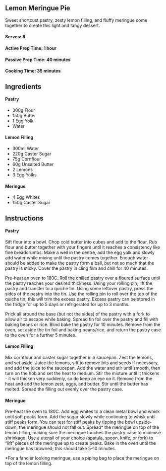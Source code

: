 ## Lemon Meringue Pie

Sweet shortcust pastry, zesty lemon filling, and fluffy meringue come together to create this light and tangy dessert.

#### Serves: 8

#### Active Prep Time: 1 hour

#### Passive Prep Time: 40 minutes

#### Cooking Time: 35 minutes

## Ingredients

#### Pastry
* 300g Flour
* 150g Butter
* 1 Egg Yolk
* Water

#### Lemon Filling
* 300ml Water
* 220g Caster Sugar
* 75g Cornflour
* 60g Unsalted Butter
* 2 Lemons
* 3 Egg Yolks

#### Meringue
* 4 Egg Whites
* 150g Caster Sugar

## Instructions

#### Pastry

Sift flour into a bowl. Chop cold butter into cubes and add to the flour. Rub flour and butter together with your fingers until it reaches a consistency like fine breadcrumbs. Make a well in the centre, add the egg yolk and slowly add water while mixing until the pastry comes together. Enough water should be added to make the pastry form a ball, but not so much that the pastry is sticky. Cover the pastry in cling film and chill for 40 minutes.

Pre-heat an oven to 180C. Roll the chilled pastry over a floured surface until the pastry reaches your desired thickness. Using your rolling pin, lift the pastry and transfer to a quiche tin. Using some leftover pastry, press the sides of the pastry into the tin. Use the rolling pin to roll over the top of the quiche tin; this will trim the excess pastry. Excess pastry can be stored in the fridge for up to 5 days or refrigerated for up to 3 months.

Prick all around the base (but not the sides) of the pastry with a fork to allow air to escape while baking. Spread tin foil over the pastry and fill with baking beans or rice. Blind bake the pastry for 10 minutes. Remove from the oven, set aside the tin foil and baking beans/rice, and return the pastry case to the oven for a further 5 minutes.


#### Lemon Filling
Mix cornflour and caster sugar together in a saucepan. Zest the lemons, and set aside. Juice the lemons, sift to remove bits and seeds if necessary, and add the juice to the saucepan. Add the water and stir until smooth, then turn on the hob and set the heat to medium. Stir the mixture until it thickens - it will thicken very suddenly, so do keep an eye on it. Remove from the heat and add the lemon zest, eggs, and butter. Stir until the butter has melted. Spread the filling out evenly over the pastry case.

#### Meringue

Pre-heat the oven to 180C. Add egg whites to a clean metal bowl and whisk until soft peaks form. Add the sugar slowly while continuing to whisk until stiff peaks form. You can test for stiff peaks by tipping the bowl upside-down; the meringue should not fall out. Spread* the meringue on top of the lemon filling, making sure the meringue touches the pastry case to minimise shrinkage. Use a utensil of your choice (spatula, spoon, knife, or fork) to “lift” pieces of the meringue up to create peaks. Bake in the oven until the meringue has browned; this should take 5-10 minutes.

*For a fancier looking meringue, use a piping bag to place the meringue on top of the lemon filling.
